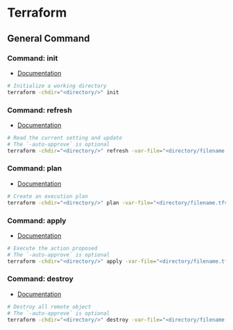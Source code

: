 # Terraform

## General Command

### Command: init
* [Documentation](https://www.terraform.io/cli/commands/init)

```bash
# Initialize a working directory
terraform -chdir="<directory/>" init
```

### Command: refresh
* [Documentation](https://www.terraform.io/cli/commands/refresh)

```bash
# Read the current setting and update
# The `-auto-approve` is optional
terraform -chdir="<directory/>" refresh -var-file="<directory/filename.tfvars>" [--auto-approve]
```

### Command: plan
* [Documentation](https://www.terraform.io/cli/commands/plan)

```bash
# Create an execution plan
terraform -chdir="<directory/>" plan -var-file="<directory/filename.tfvars>"
```

### Command: apply
* [Documentation](https://www.terraform.io/cli/commands/apply)

```bash
# Execute the action proposed
# The `-auto-approve` is optional
terraform -chdir="<directory/>" apply -var-file="<directory/filename.tfvars>" [-auto-approve]
```

### Command: destroy
* [Documentation](https://www.terraform.io/cli/commands/destroy)

```bash
# Destroy all remote object
# The `-auto-approve` is optional
terraform -chdir="<directory/>" destroy -var-file="<directory/filename.tfvars>" [--auto-approve]
```